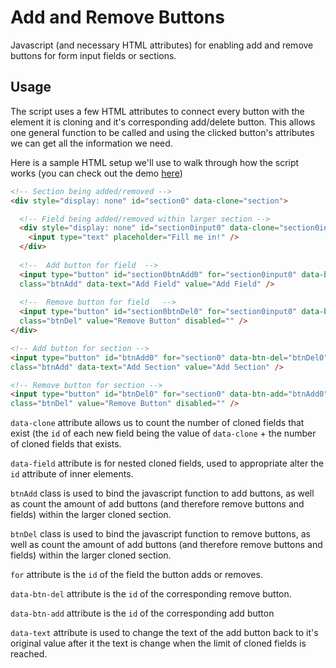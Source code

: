 # Add and Remove Buttons
Javascript (and necessary HTML attributes) for enabling add and remove buttons for form input fields or sections.

## Usage
The script uses a few HTML attributes to connect every button with the element it is cloning and it's corresponding add/delete button.  This allows one general function to be called and using the clicked button's attributes we can get all the information we need.

Here is a sample HTML setup we'll use to walk through how the script works (you can check out the demo [here](https://google.com))

```html
<!-- Section being added/removed -->
<div style="display: none" id="section0" data-clone="section">

  <!-- Field being added/removed within larger section -->
  <div style="display: none" id="section0input0" data-clone="section0input" data-field="input">
    <input type="text" placeholder="Fill me in!" />
  </div>
  
  <!--  Add button for field  -->
  <input type="button" id="section0btnAdd0" for="section0input0" data-btn-del="section0btnDel0"
  class="btnAdd" data-text="Add Field" value="Add Field" />
  
  <!--  Remove button for field   -->
  <input type="button" id="section0btnDel0" for="section0input0" data-btn-add="section0btnAdd0"
  class="btnDel" value="Remove Button" disabled="" />           
</div>

<!-- Add button for section -->
<input type="button" id="btnAdd0" for="section0" data-btn-del="btnDel0"
class="btnAdd" data-text="Add Section" value="Add Section" />

<!-- Remove button for section -->
<input type="button" id="btnDel0" for="section0" data-btn-add="btnAdd0"
class="btnDel" value="Remove Button" disabled="" /> 
```

```data-clone``` attribute allows us to count the number of cloned fields that exist (the ```id``` of each new field being the                  value of ```data-clone``` + the number of cloned fields that exists.

```data-field``` attribute is for nested cloned fields, used to appropriate alter the ```id``` attribute of inner elements.

```btnAdd``` class is used to bind the javascript function to add buttons, as well as count the amount of add buttons (and                  therefore remove buttons and fields) within the larger cloned section.

```btnDel``` class is used to bind the javascript function to remove buttons, as well as count the amount of add buttons (and              therefore remove buttons and fields) within the larger cloned section.

```for``` attribute is the ```id``` of the field the button adds or removes.

```data-btn-del``` attribute is the ```id``` of the corresponding remove button.

```data-btn-add``` attribute is the ```id``` of the corresponding add button

```data-text``` attribute is used to change the text of the add button back to it's original value after it the text is change                 when the limit of cloned fields is reached.

